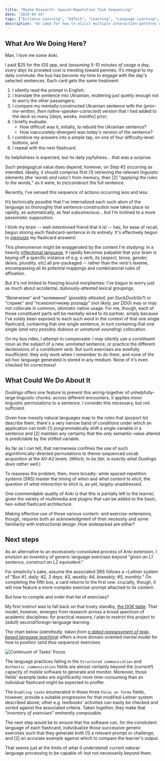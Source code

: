 ```yaml
---
title: "Maybe Research: Spaced-Repetition Task Sequencing"
date: "2019-04-14"
tags: ["Distance Learning", "EdTech", "Learning", "Language Learning", "Spaced Repetition"]
description: "An idea for how to elicit multiple interaction-patterns with a flashcard, to minimize the risk of content fossilization."
---
```


## What Are We Doing Here?

Man, I love me some Anki.

I paid \$25 for the iOS app, and (_assuming 5-10 minutes of usage a day, every day_) its prorated cost is trending toward pennies. It’s integral to my daily commute: the bus has become my time to engage with the day's selected sentences. Each card gets the same treatment:

1. I silently read the prompt in English;
1. I translate the sentence into Ukrainian, muttering _just_ quietly enough not to worry the other passengers;
1. I compare my mentally-constructed Ukrainian sentence with the (_prior-me-written, then native-speaker-corrected_) version that I had added to the deck so many [_days, weeks, months_] prior;
1. I briefly evaluate:
   - How difficult was it, initially, to rebuild the Ukrainian sentence?
   - How inaccurately-divergent was today's version of the sentence?
1. I combine my answers into a simple tap, on one of four difficulty-level buttons; and
1. I repeat with the next flashcard.

Its helpfulness is expected, but its daily joyfulness... that was a surprise.

Such pedagogical value does depend, however, on Step #2 occurring as intended. Ideally, it should comprise first [1] retrieving the relevant linguistic elements (_the 'words and rules'_) from memory, then [2] "_applying the rules to the words,_" as it were, to (_re_)construct the full sentence.

Recently, I've sensed this sequence of actions occurring less and less.

It’s technically _possible_ that I’ve internalized each such atom of the language so thoroughly that sentence-construction now takes place so rapidly, so automatically, as feel subconscious... but I’m inclined to a more pessimistic supposition.

I think my brain -- well-intentioned friend that it is! -- has, for ease of recall, begun storing each flashcard-sentence in its entirety. It's effectively begun to [memoize](https://en.wikipedia.org/wiki/Memoization) my flashcard answers!

This phenomenon might be exaggerated by the content I'm studying: in a heavily [inflectional language](https://en.wikipedia.org/wiki/Ukrainian_grammar#Morphology), it rapidly becomes palpable that your brain is keying off a specific instance of e.g. a verb, its [_aspect, tense, gender, deixis, plurality, etc_] all pre-packaged -- rather than the verb's lexeme, encompassing all its potential mappings and combinatorial rules of affixation.

But it's not limited to freezing bound morphemes: I've begun to worry just as much about accidental, dubiously-attested lexical groupings.

“Величезне" and "коливання” (_possibly attested, per DuckDuckGo?_) or “сприяє" and "психологічному розладу” (_not likely, per DDG_) may or may not collocate in common, idiomatic native usage. For me, though, each of those constituent parts _will_ be mentally wired to its partner, simply because I’ve solely been exposed to each such word in the context of that one single flashcard, containing that one single sentence, in turn containing that one single (_and very possibly dubious or unnatural-sounding_) collocation.

On my bus rides, I attempt to compensate: I may silently use a constituent noun as the subject of a new, unrelated sentence, or practice the different declensions of a constituent verb. But such exercises are woefully insufficient: they only work when I remember to do them, and none of the ad-hoc language generated is stored in any medium. None of it's even checked for correctness!

## What Could We Do About It

Duolingo offers one feature to prevent this wiring-together of unhelpfully-large linguistic chunks: across different encounters, it applies minor linguistic permutations to a sentence. I consider this necessary, but not sufficient.

Given how messily natural languages map to the rules that (_purport to_) describe them, there's a very narrow band of conditions under which an application can both [1] programmatically shift a single variable in a sentence and [2] maintain any certainty that the _only_ semantic-value altered is predictable by the shifted variable.

As far as I can tell, that narrowness confines the use of such algorithmically-directed permutations to theme-sequenced vocab acquisition at the A0-A2 levels. (_Which, to be fair, is exactly what Duolingo does rather well._)

To reassess the problem, then, more broadly: while spaced-repetition systems (SRS) master the timing of _when_ and _what content_ to elicit, the question of _what interaction_ to elicit is, as yet, largely unaddressed.

One commendable quality of Anki is that this is partially left to the learner, given the variety of multimedia and plugins that can be added to the basic, two-sided flashcard architecture.

Making effective use of those various content- and exercise-extensions, though, requires both an acknowledgment of their necessity and some familiarity with instructional design. How widespread are either?

## Next steps

As an alternative to an excessively-convoluted process of Anki extension, I envision an inventory of generic language exercises beyond "_given an L1 sentence, construct an L2 equivalent_."

For simplicity's sake, assume the associated SRS follows a ~Leitner system of "_Box #1, daily; #2, 3 days; #3, weekly; #4, biweekly; #5, monthly._" On completing the fifth box, a card returns to the first one: crucially, though, it will now feature a more-complex exercise-prompt attached to its content.

But how to compile and order that list of exercises?

My first instinct was to fall back on that trusty standby, [the DOK table](https://www.lake.k12.fl.us/Page/27614). That model, however, emerges from research across a broad spectrum of academic disciplines: for practical reasons, I plan to restrict this project to (_adult_) second/foreign-language learning.

The chart below (_admittedly, taken from_ [_a dated reassessment of task-based language teaching_](https://doi.org/10.1093/elt/58.4.319)) offers a more domain-oriented mental model for how to position (_and thus sequence_) exercises:

![Continuum of Tasks' Focus](/images/continuum_focus_on_forms_to_focus_on_meaning_Littlewood_2004.png)

The language practices falling in the `Structured communication` and `Authentic communication` fields are almost certainly beyond the (_current!_) capacity of mobile software to generate and monitor. Moreover, those fields' example tasks are significantly more time-consuming than an individual flashcard might be expected to proffer.

The `Enabling tasks` enumerated in those three `Focus on forms` fields, however, provide a suitable progression for that modified-Leitner system described above; other e.g. textbooks' activities can easily be checked and sorted against the associated criteria. Taken together, they make that "_inventory of exercises_" eminently composable.

The next step would be to ensure that the software can, for the consitutent language of each flashcard, individualize those successive generic exercises such that they generate both [1] a relevant prompt or challenge, and [2] an accurate example against which to compare the learner's output.

That seems just at the limits of what (_I understand_) current natural-language processing to be capable of: but not necessarily beyond them.

